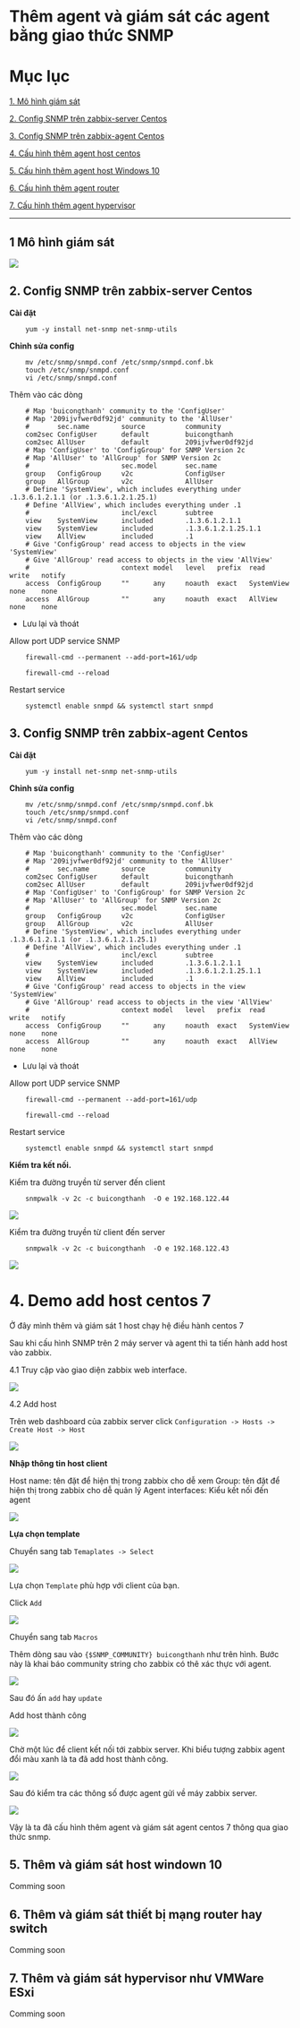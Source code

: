 # Thêm agent và giám sát các agent bằng giao thức SNMP

# Mục lục
[1. Mô hình giám sát ](#1)

[2. Config SNMP trên zabbix-server Centos](#2)

[3. Config SNMP trên zabbix-agent Centos](#3)

[4. Cấu hình thêm agent host centos](#4)

[5. Cấu hình thêm agent host Windows 10](#5)

[6. Cấu hình thêm agent router](#6)

[7. Cấu hình thêm agent hypervisor](#7)


----
<a name="1" ></a>
## 1 Mô hình giám sát

![](../zabimg/mohinh.png)

<a name="2" ></a>
## 2. Config SNMP trên zabbix-server Centos

**Cài đặt**
```
    yum -y install net-snmp net-snmp-utils 
```

**Chỉnh sửa config**
```
    mv /etc/snmp/snmpd.conf /etc/snmp/snmpd.conf.bk
    touch /etc/snmp/snmpd.conf
    vi /etc/snmp/snmpd.conf
```
Thêm vào các dòng
```
    # Map 'buicongthanh' community to the 'ConfigUser'
    # Map '209ijvfwer0df92jd' community to the 'AllUser'
    #       sec.name        source          community
    com2sec ConfigUser      default         buicongthanh
    com2sec AllUser         default         209ijvfwer0df92jd
    # Map 'ConfigUser' to 'ConfigGroup' for SNMP Version 2c
    # Map 'AllUser' to 'AllGroup' for SNMP Version 2c
    #                       sec.model       sec.name
    group   ConfigGroup     v2c             ConfigUser
    group   AllGroup        v2c             AllUser
    # Define 'SystemView', which includes everything under .1.3.6.1.2.1.1 (or .1.3.6.1.2.1.25.1)
    # Define 'AllView', which includes everything under .1
    #                       incl/excl       subtree
    view    SystemView      included        .1.3.6.1.2.1.1
    view    SystemView      included        .1.3.6.1.2.1.25.1.1
    view    AllView         included        .1
    # Give 'ConfigGroup' read access to objects in the view 'SystemView'
    # Give 'AllGroup' read access to objects in the view 'AllView'
    #                       context model   level   prefix  read            write   notify
    access  ConfigGroup     ""      any     noauth  exact   SystemView      none    none
    access  AllGroup        ""      any     noauth  exact   AllView         none    none
```

- Lưu lại và thoát

Allow port UDP service SNMP
```
    firewall-cmd --permanent --add-port=161/udp
        
    firewall-cmd --reload
```
Restart service
```
	systemctl enable snmpd && systemctl start snmpd
```
<a name="3" ></a>
## 3. Config SNMP trên zabbix-agent  Centos ##

**Cài đặt**
```
    yum -y install net-snmp net-snmp-utils 
```

**Chỉnh sửa config**
```
    mv /etc/snmp/snmpd.conf /etc/snmp/snmpd.conf.bk
    touch /etc/snmp/snmpd.conf
    vi /etc/snmp/snmpd.conf
```
Thêm vào các dòng
```
    # Map 'buicongthanh' community to the 'ConfigUser'
    # Map '209ijvfwer0df92jd' community to the 'AllUser'
    #       sec.name        source          community
    com2sec ConfigUser      default         buicongthanh
    com2sec AllUser         default         209ijvfwer0df92jd
    # Map 'ConfigUser' to 'ConfigGroup' for SNMP Version 2c
    # Map 'AllUser' to 'AllGroup' for SNMP Version 2c
    #                       sec.model       sec.name
    group   ConfigGroup     v2c             ConfigUser
    group   AllGroup        v2c             AllUser
    # Define 'SystemView', which includes everything under .1.3.6.1.2.1.1 (or .1.3.6.1.2.1.25.1)
    # Define 'AllView', which includes everything under .1
    #                       incl/excl       subtree
    view    SystemView      included        .1.3.6.1.2.1.1
    view    SystemView      included        .1.3.6.1.2.1.25.1.1
    view    AllView         included        .1
    # Give 'ConfigGroup' read access to objects in the view 'SystemView'
    # Give 'AllGroup' read access to objects in the view 'AllView'
    #                       context model   level   prefix  read            write   notify
    access  ConfigGroup     ""      any     noauth  exact   SystemView      none    none
    access  AllGroup        ""      any     noauth  exact   AllView         none    none
```

- Lưu lại và thoát

Allow port UDP service SNMP
```
    firewall-cmd --permanent --add-port=161/udp
        
    firewall-cmd --reload
```
Restart service
```
	systemctl enable snmpd && systemctl start snmpd
```
**Kiểm tra kết nối.**

Kiểm tra đường truyền từ server đến client 
```
    snmpwalk -v 2c -c buicongthanh  -O e 192.168.122.44
```
![](../zabimg/ck-ser-cli.png)


Kiểm tra đường truyền từ   client đến server
```
    snmpwalk -v 2c -c buicongthanh  -O e 192.168.122.43
```
![](../zabimg/ck-cli-ser.png)

<a name="4" ></a>
# 4. Demo add host centos 7

Ở đây mình thêm và giám sát 1 host chạy hệ điều hành centos 7

Sau khi cấu hình SNMP trên 2 máy server và agent thì ta tiến hành add host vào zabbix.

4.1 Truy cập vào giao diện zabbix web interface.

![](../zabimg/addhost.png)

4.2 Add host

Trên web dashboard của zabbix server click ```Configuration -> Hosts -> Create Host -> Host```

![](../zabimg/addhost-1.png)

**Nhập thông tin host client**

Host name:  tên đặt để hiện thị trong zabbix cho dễ xem
Group:       tên đặt để hiện thị trong zabbix cho dễ quản lý
Agent interfaces:  Kiểu kết nối đến agent

![](../zabimg/addhost-2.png)

**Lựa chọn template**

Chuyển sang tab ```Temaplates -> Select```

![](../zabimg/addhost-3.png)

Lựa chọn ```Template``` phù hợp với client của bạn.

Click ```Add```

![](../zabimg/addhost-4.png)

Chuyển sang tab ```Macros```

Thêm dòng sau vào ``{$SNMP_COMMUNITY} buicongthanh`` như trên hình. Bước này là khai báo community string cho zabbix có thê xác thực với agent.

![](../zabimg/addhost-6.png)

Sau đó ấn ``add`` hay ``update``

Add host thành công

![](../zabimg/addhost-5.png)

Chờ một lúc để client kết nối tới zabbix server. Khi biểu tượng zabbix agent đổi màu xanh là ta đã add host thành công.

![](../zabimg/addhost-7.png)

Sau đó kiểm tra các thông số  được agent gửi về máy zabbix server.

![](../zabimg/addhost-8.png)

Vậy là ta đã cấu hình thêm agent và giám sát agent centos 7 thông qua giao thức snmp.

<a name="5" ></a>
## 5. Thêm và giám sát host windown 10

Comming soon 

<a name="6" ></a>
## 6. Thêm và giám sát thiết bị mạng router hay switch

Comming soon 

<a name="7" ></a>
## 7. Thêm và giám sát hypervisor như VMWare ESxi

Comming soon 

